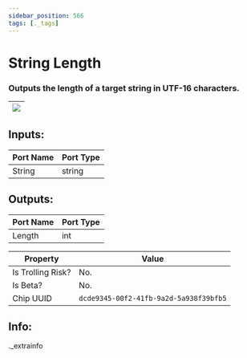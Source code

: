 ```yaml
---
sidebar_position: 566
tags: [._tags]
---
```


# String Length


### Outputs the length of a target string in UTF-16 characters.

| ![](https://images-ext-2.discordapp.net/external/MPmIaQzlEPmgGWlgi-WxBBXt0Bjv_zWPkg1y1f_sy3s/https/www.recroomcircuits.com/image/circuit/absolute-value?width=206&height=108) |
|-----|

## Inputs:
| Port Name | Port Type |
|-----------|-----------|
| String | string |

## Outputs:
| Port Name | Port Type |
|-----------|-----------|
| Length | int | 

| Property  | Value |
|-------------------|-----------|
| Is Trolling Risk? | No. |
| Is Beta? | No. |
| Chip UUID | `dcde9345-00f2-41fb-9a2d-5a938f39bfb5` |

## Info:
._extrainfo